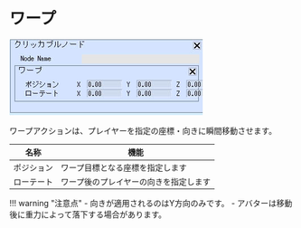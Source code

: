 # ワープ

![Warp](img/Warp.jpg)

ワープアクションは、プレイヤーを指定の座標・向きに瞬間移動させます。

| 名称 |  機能  |
| ----   | ---- |
| ポジション | ワープ目標となる座標を指定します |
| ローテート | ワープ後のプレイヤーの向きを指定します |

!!! warning "注意点"
    - 向きが適用されるのはY方向のみです。
    - アバターは移動後に重力によって落下する場合があります。
